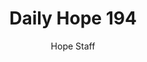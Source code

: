 ---
image: /assets/img/daily-hope-default-artwork.png
title: Daily Hope 194
number: 194
categories:
  - Daily Hope
author: Hope Staff
notes: Daily Hope 194
embed: >-
  <iframe src="https://open.spotify.com/embed/episode/0ifpPSYikYV0o2GzuZHQY4?utm_source=generator" width="400px" height="102px" frameborder=“0" scrolling=“no”></iframe>
---